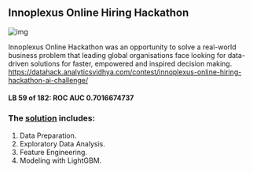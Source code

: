 ## Innoplexus Online Hiring Hackathon
![img](https://github.com/kcostya/hackathons-solutions/blob/master/innoplexus/innoplexus.png)

Innoplexus Online Hackathon was an opportunity to solve a real-world business problem that leading global organisations 
face looking for data-driven solutions for faster, empowered and inspired decision making.
https://datahack.analyticsvidhya.com/contest/innoplexus-online-hiring-hackathon-ai-challenge/

#### LB 59 of 182: ROC AUC 0.7016674737

### The <a href='https://github.com/kcostya/hackathons/blob/master/innoplexus/solution.ipynb'>solution</a> includes:
1. Data Preparation.
2. Exploratory Data Analysis.
3. Feature Engineering.
4. Modeling with LightGBM.
